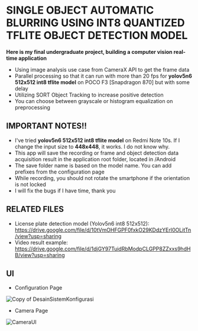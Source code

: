 # SINGLE OBJECT AUTOMATIC BLURRING USING INT8 QUANTIZED TFLITE OBJECT DETECTION MODEL
**Here is my final undergraduate project, building a computer vision real-time application**

- Using image analysis use case from CameraX API to get the frame data
- Parallel processing so that it can run with more than 20 fps for **yolov5n6 512x512 int8 tflite model** on POCO F3 [Snapdragon 870] but with some delay
- Utilizing SORT Object Tracking to increase positive detection
- You can choose between grayscale or histogram equalization on preprocessing

## IMPORTANT NOTES!!

- I've tried **yolov5n6 512x512 int8 tflite model** on Redmi Note 10s. If I change the input size to **448x448**, it works. I do not know why.
- This app will save the recording or frame and object detection data acquisition result in the application root folder, located in /Android
- The save folder name is based on the model name. You can add prefixes from the configuration page
- While recording, you should not rotate the smartphone if the orientation is not locked
- I will fix the bugs if I have time, thank you

## RELATED FILES
- License plate detection model (Yolov5n6 int8 512x512): https://drive.google.com/file/d/10tVmOHFGPF0fxkO29KDdzYErI0OLitTn/view?usp=sharing
- Video result example: https://drive.google.com/file/d/1djGY97TuidRbModpCLGPP8ZZxxs9hdHB/view?usp=sharing

## UI
- Configuration Page

![Copy of DesainSistemKonfigurasi](https://github.com/petrusceles/Automatic-Object-Blurring-App/assets/90450258/52893793-9289-4e8d-8f3f-a5fe40895979)


- Camera Page

![CameraUI](https://github.com/petrusceles/Automatic-Object-Blurring-App/assets/90450258/9399b5a7-1ef2-41d6-811f-310fa50672c6)

